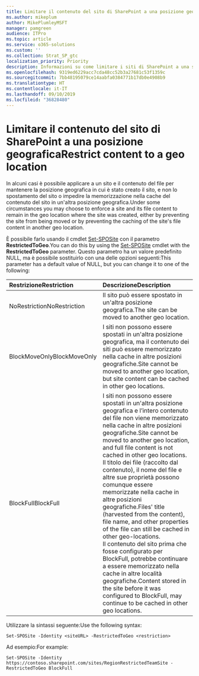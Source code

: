 ```yaml
---
title: Limitare il contenuto del sito di SharePoint a una posizione geografica
ms.author: mikeplum
author: MikePlumleyMSFT
manager: pamgreen
audience: ITPro
ms.topic: article
ms.service: o365-solutions
ms.custom: ''
ms.collection: Strat_SP_gtc
localization_priority: Priority
description: Informazioni su come limitare i siti di SharePoint a una specifica posizione geografica in un ambiente multi-geo.
ms.openlocfilehash: 9319ed6229acc7cda48cc52b3a27681c53f1359c
ms.sourcegitcommit: 7bb48195079ce14aabfa0384771b17db0e4908b9
ms.translationtype: HT
ms.contentlocale: it-IT
ms.lasthandoff: 09/10/2019
ms.locfileid: "36828480"
---
```

# <a name="restrict-sharepoint-site-content-to-a-geo-location"></a><span data-ttu-id="7a062-103">Limitare il contenuto del sito di SharePoint a una posizione geografica</span><span class="sxs-lookup"><span data-stu-id="7a062-103">Restrict content to a geo location</span></span>

<span data-ttu-id="7a062-104">In alcuni casi è possibile applicare a un sito e il contenuto del file per mantenere la posizione geografica in cui è stato creato il sito, e non lo spostamento del sito o impedire la memorizzazione nella cache del contenuto del sito in un'altra posizione geografica.</span><span class="sxs-lookup"><span data-stu-id="7a062-104">Under some circumstances you may choose to enforce a site and its file content to remain in the geo location where the site was created, either by preventing the site from being moved or by preventing the caching of the site's file content in another geo location.</span></span>

<span data-ttu-id="7a062-105">È possibile farlo usando il cmdlet [Set-SPOSite](https://docs.microsoft.com/powershell/module/sharepoint-online/set-sposite) con il parametro **RestrictedToGeo**.</span><span class="sxs-lookup"><span data-stu-id="7a062-105">You can do this by using the [Set-SPOSite](https://docs.microsoft.com/powershell/module/sharepoint-online/set-sposite) cmdlet with the **RestrictedToGeo** parameter.</span></span> <span data-ttu-id="7a062-106">Questo parametro ha un valore predefinito NULL, ma è possibile sostituirlo con una delle opzioni seguenti:</span><span class="sxs-lookup"><span data-stu-id="7a062-106">This parameter has a default value of NULL, but you can change it to one of the following:</span></span>

|<span data-ttu-id="7a062-107">Restrizione</span><span class="sxs-lookup"><span data-stu-id="7a062-107">Restriction</span></span>|<span data-ttu-id="7a062-108">Descrizione</span><span class="sxs-lookup"><span data-stu-id="7a062-108">Description</span></span>|
|:----------|:----------|
|<span data-ttu-id="7a062-109">NoRestriction</span><span class="sxs-lookup"><span data-stu-id="7a062-109">NoRestriction</span></span>|<span data-ttu-id="7a062-110">Il sito può essere spostato in un'altra posizione geografica.</span><span class="sxs-lookup"><span data-stu-id="7a062-110">The site can be moved to another geo location.</span></span>|
|<span data-ttu-id="7a062-111">BlockMoveOnly</span><span class="sxs-lookup"><span data-stu-id="7a062-111">BlockMoveOnly</span></span>|<span data-ttu-id="7a062-112">I siti non possono essere spostati in un'altra posizione geografica, ma il contenuto dei siti può essere memorizzato nella cache in altre posizioni geografiche.</span><span class="sxs-lookup"><span data-stu-id="7a062-112">Site cannot be moved to another geo location, but site content can be cached in other geo locations.</span></span>|
|<span data-ttu-id="7a062-113">BlockFull</span><span class="sxs-lookup"><span data-stu-id="7a062-113">BlockFull</span></span>|<span data-ttu-id="7a062-114">I siti non possono essere spostati in un'altra posizione geografica e l’intero contenuto del file non viene memorizzato nella cache in altre posizioni geografiche.</span><span class="sxs-lookup"><span data-stu-id="7a062-114">Site cannot be moved to another geo location, and full file content is not cached in other geo locations.</span></span> <span data-ttu-id="7a062-115">Il titolo dei file (raccolto dal contenuto), il nome del file e altre sue proprietà possono comunque essere memorizzate nella cache in altre posizioni geografiche.</span><span class="sxs-lookup"><span data-stu-id="7a062-115">Files' title (harvested from the content), file name, and other properties of the file can still be cached in other geo-locations.</span></span><br><span data-ttu-id="7a062-116">Il contenuto del sito prima che fosse configurato per BlockFull, potrebbe continuare a essere memorizzato nella cache in altre località geografiche.</span><span class="sxs-lookup"><span data-stu-id="7a062-116">Content stored in the site before it was configured to BlockFull, may continue to be cached in other geo locations.</span></span>|

<span data-ttu-id="7a062-117">Utilizzare la sintassi seguente:</span><span class="sxs-lookup"><span data-stu-id="7a062-117">Use the following syntax:</span></span>

`Set-SPOSite -Identity <siteURL> -RestrictedToGeo <restriction>`

<span data-ttu-id="7a062-118">Ad esempio:</span><span class="sxs-lookup"><span data-stu-id="7a062-118">For example:</span></span>

`Set-SPOSite -Identity https://contoso.sharepoint.com/sites/RegionRestrictedTeamSite -RestrictedToGeo BlockFull`
